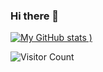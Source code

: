 ### Hi there 👋

<!--
**komus-Israel/komus-Israel** is a ✨ _special_ ✨ repository because its `README.md` (this file) appears on your GitHub profile.

Here are some ideas to get you started:

- 🔭 I’m currently working on ...
- 🌱 I’m currently learning ...
- 👯 I’m looking to collaborate on ...
- 🤔 I’m looking for help with ...
- 💬 Ask me about ...
- 📫 How to reach me: ...
- 😄 Pronouns: ...
- ⚡ Fun fact: ...
-->

[![My GitHub stats](https://github-readme-stats.vercel.app/api?username=komus-Israel&count_private=true&show_icons=true&theme=tokyonight&hide_border=true&include_all_commits=true)
)](https://github.com/komus-Israel/)

![Visitor Count](https://profile-counter.glitch.me/{peterdgreat}/count.svg)







